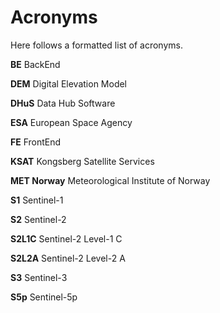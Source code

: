 # Acronyms

Here follows a formatted list of acronyms.

**BE**
    BackEnd
    
**DEM**
    Digital Elevation Model

**DHuS**
    Data Hub Software

**ESA**
    European Space Agency

**FE**
    FrontEnd

**KSAT**
    Kongsberg Satellite Services

**MET Norway**
    Meteorological Institute of Norway

**S1**
    Sentinel-1
    
**S2**
    Sentinel-2
    
**S2L1C**
    Sentinel-2 Level-1 C
    
**S2L2A**
    Sentinel-2 Level-2 A
    
**S3**
    Sentinel-3
    
**S5p**
    Sentinel-5p
